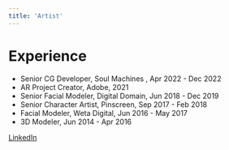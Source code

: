 ```yaml
---
title: 'Artist'
---
```




# Experience
- Senior CG Developer, Soul Machines , Apr 2022 - Dec 2022
- AR Project Creator, Adobe, 2021
- Senior Facial Modeler, Digital Domain, Jun 2018 - Dec 2019
- Senior Character Artist, Pinscreen, Sep 2017 - Feb 2018
- Facial Modeler, Weta Digital, Jun 2016 - May 2017
- 3D Modeler, Jun 2014 - Apr 2016

[LinkedIn](https://www.linkedin.com/in/mingirl/details/experience/)
